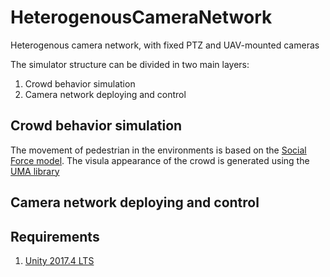 # HeterogenousCameraNetwork
Heterogenous camera network, with fixed PTZ and UAV-mounted cameras

The simulator structure can be divided in two main layers:
1. Crowd behavior simulation
2. Camera network deploying and control

## Crowd behavior simulation
The movement of pedestrian in the environments is based on the [Social Force model](https://arxiv.org/pdf/cond-mat/9805244).
The visula appearance of the crowd is generated using the [UMA library](https://github.com/umasteeringgroup/UMA)

## Camera network deploying and control

## Requirements

1. [Unity 2017.4 LTS](https://unity3d.com/get-unity/download/archive?_ga=2.126095502.2059036969.1536495081-1535769236.1522161653)

